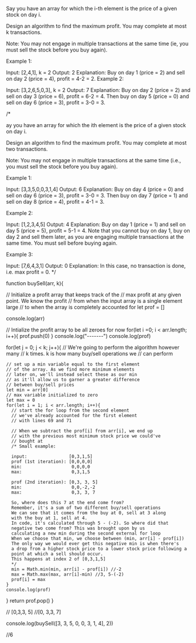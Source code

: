 Say you have an array for which the i-th element is the price of a given stock on day i.

Design an algorithm to find the maximum profit. You may complete at most k transactions.

Note:
You may not engage in multiple transactions at the same time (ie, you must sell the stock before you buy again).

Example 1:

Input: [2,4,1], k = 2
Output: 2
Explanation: Buy on day 1 (price = 2) and sell on day 2 (price = 4), profit = 4-2 = 2.
Example 2:

Input: [3,2,6,5,0,3], k = 2
Output: 7
Explanation: Buy on day 2 (price = 2) and sell on day 3 (price = 6), profit = 6-2 = 4.
             Then buy on day 5 (price = 0) and sell on day 6 (price = 3), profit = 3-0 = 3.
             
             
             


/*




ay you have an array for which the ith element is the price of a given stock on day i.

Design an algorithm to find the maximum profit. You may complete at most two transactions.

Note: You may not engage in multiple transactions at the same time (i.e., you must sell 
 the stock before you buy again).

Example 1:

Input: [3,3,5,0,0,3,1,4]
Output: 6
Explanation: Buy on day 4 (price = 0) and sell on day 6 (price = 3), profit = 3-0 = 3.
             Then buy on day 7 (price = 1) and sell on day 8 (price = 4), profit = 4-1 = 3.

Example 2:

Input: [1,2,3,4,5]
Output: 4
Explanation: Buy on day 1 (price = 1) and sell on day 5 (price = 5), profit = 5-1 = 4.
             Note that you cannot buy on day 1, buy on day 2 and sell them later, as you are
             engaging multiple transactions at the same time. You must sell before buying again.

Example 3:

Input: [7,6,4,3,1]
Output: 0
Explanation: In this case, no transaction is done, i.e. max profit = 0.
*/






function buySell(arr, k){

  // Initialize a profit array that keeps track of the 
  // max profit at any given point. We know the profit
  // from when the input array is a single element large
  // to when the array is completely accounted for
  let prof = []
  
  console.log(arr)
  
  // Intialize the profit array to be all zeroes for now
  for(let i =0; i < arr.length; i++){
    prof.push(0)
  }
  console.log("-------")
  console.log(prof)
  
  for(let j = 0; j < k; j++){
    // We're going to perform the algorithm however many 
    // k times. k is how many buy/sell operations we 
    // can perform 
    
    // set up a min variable equal to the first element 
    // of the array. As we find more minimum elements 
    // later on, we'll instead select these as our min
    // as it'll allow us to garner a greater difference
    // between buy/sell prices
    let min = arr[0]
    // max variable initialized to zero
    let max = 0
    for(let i = 1; i < arr.length; i++){
      // start the for loop from the second element
      // we've already accounted for the first element 
      // with lines 69 and 71
      
      // When we subtract the prof[i] from arr[i], we end up
      // with the previous most minimum stock price we could've
      // bought at
      /* Small example: 
      
      input:                [0,3,1,5]
      prof (1st iteration): [0,0,0,0]
      min:                   0,0,0,0
      max:                   0,3,1,5
      
      prof (2nd iteration): [0,3, 3, 5]
      min:                   0,0,-2,-2
      max:                   0,3, 3, 7
      
      So, where does this 7 at the end come from? 
      Remember, it's a sum of two different buy/sell operations
      We can see that it comes from the buy at 0, sell at 3 along
      with the buy at 1, sell at 4. 
      In code, it's calculated through 5 - (-2). So where did that
      negative two come from? This was brought upon by us 
      calculating a new min during the second external for loop
      When we choose that min, we choose between (min, arr[i] - prof[i])
      The only way we would ever get this negative min is when there's 
      a drop from a higher stock price to a lower stock price following a 
      point at which a sell should occur. 
      This happens at index 2 of [0,3,1,5]
      */
      min = Math.min(min, arr[i] - prof[i]) //-2
      max = Math.max(max, arr[i]-min) //3, 5-(-2)
      prof[i] = max
    }
    console.log(prof)
}
  return prof.pop()
}

// [0,3,3, 5]
//[0, 3,3, 7]

console.log(buySell([3, 3, 5, 0, 0, 3, 1, 4], 2))

//6             